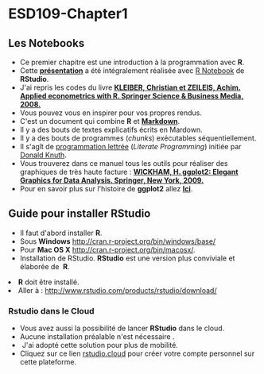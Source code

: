 # ESD109-Chapter1
## Les Notebooks
* Ce premier chapitre est une introduction à la programmation avec **R**.
* Cette <a href="Applied_Econometrics_with_R.pdf"><strong>présentation</strong></a></span> a été intégralement réalisée avec <a href="https://rmarkdown.rstudio.com/lesson-10.html">R Notebook</a> de **RStudio**.
* J'ai repris les codes du livre <a href="Applied econometrics with R_Christian Kleiber_Achim Zeileis.pdf"><strong>KLEIBER, Christian et ZEILEIS, Achim. Applied econometrics with R. Springer Science & Business Media, 2008.</strong></a></span>
* Vous pouvez vous en inspirer pour vos propres rendus.
* C'est un document qui combine **R** et <a href="https://fr.m.wikipedia.org/wiki/Markdown"><strong>Markdown</strong></a>.</span>
* Il y a des bouts de textes explicatifs écrits en Mardown.
* Il y a des bouts de programmes (*chunks*) exécutables séquentiellement.
* Il s'agît de  <a href="https://fr.m.wikipedia.org/wiki/Programmation_lettrée">programmation </a><span><a href="https://fr.m.wikipedia.org/wiki/Programmation_lettrée">lettrée</a> (*Literate Programming*) <span>initiée par </span><a href="https://fr.m.wikipedia.org/wiki/Donald_Knuth" title="Donald Knuth">Donald Knuth</a>.
* Vous trouverez dans ce manuel tous les outils pour réaliser des graphiques de très haute facture : **<a href="ggplot2- Elegant Graphics for Data Analysis.pdf"><strong>WICKHAM, H. ggplot2: Elegant Graphics for Data Analysis. Springer, New York, 2009.</strong></a></span>** 
* Pour en savoir plus sur l'histoire de **ggplot2** allez **<a href="https://en.m.wikipedia.org/wiki/Ggplot2"><strong>Ici</strong></a></span>**.


## Guide pour installer RStudio

* Il faut d'abord installer **R**.
* Sous **Windows** <a href="http://cran.r-project.org/bin/windows/base/" class="uri">http://cran.r-project.org/bin/windows/base/</a></li>
* Pour **Mac OS X** <a href="http://cran.r-project.org/bin/macosx/" class="uri">http://cran.r-project.org/bin/macosx/</a>.</li>
* Installation de RStudio.
**RStudio** est une version plus conviviale et élaborée de  **R**.
<li><strong>R</strong> doit être installé.</li>
<li>Aller à : <a href="http://www.rstudio.com/products/rstudio/download/" class="uri">http://www.rstudio.com/products/rstudio/download/</a>  </li>
</ul>
<h3>Rstudio dans le Cloud</h3>
<ul>
<li>Vous avez aussi la possibilité de lancer <strong>RStudio</strong> dans le cloud.</li>
<li>Aucune installation préalable n'est nécessaire .</li>
<li> J'ai adopté cette solution pour plus de mobilité. </li>
<li>Cliquez sur ce lien <a href="https://rstudio.cloud/projects" target="_blank">rstudio.cloud</a> pour créer votre compte personnel sur cette plateforme.</li>
</ul>
</div>


